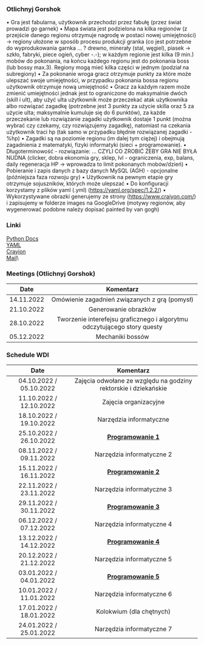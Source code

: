 ### Otlichnyj Gorshok
•	Gra jest fabularna, użytkownik przechodzi przez fabułę (przez świat prowadzi go garnek)
•	Mapa świata jest podzielona na kilka regionów (z przejście danego regionu otrzymuje nagrodę w postaci nowej umiejętności) -> regiony ułożone w sposób procesu produkcji granka (co jest potrzebne do wyprodukowania garnka … ? drewno, minerały (stal, węgiel), piasek -> szkło, fabryki, piece ogień, cyber -.-); w każdym regionie jest kilka (9 min.) mobów do pokonania, na końcu każdego regionu jest do pokonania boss (lub bossy max.3). Regiony mogą mieć kilka części w jednym (podział na subregiony)
•	Za pokonanie wroga gracz otrzymuje punkty za które może ulepszać swoje umiejętności, w przypadku pokonania bossa regionu użytkownik otrzymuje nową umiejętność 
•	Gracz za każdym razem może zmienić umiejętności jednak jest to ograniczone do maksymalnie dwóch (skill i ult), aby użyć ulta użytkownik może przeczekać atak użytkownika albo rozwiązać zagadkę (potrzebne jest 3 punkty za użycie skilla oraz 5 za użycie ulta; maksymalnie kumuluje się do 6 punktów), za każde przeczekanie lub rozwiązanie zagadki użytkownik dostaje 1 punkt (można wybrać czy czekamy, czy rozwiązujemy zagadkę), natomiast na czekania użytkownik traci hp (tak samo w przypadku błędnie rozwiązanej zagadki - %hp) 
•	Zagadki są na poziomie regionu (im dalej tym ciężej) i obejmują zagadnienia z matematyki, fizyki informatyki (sieci + programowanie).
•	Długoterminowość - rozwiązanie: … CZYLI CO ZROBIĆ ŻEBY GRA NIE BYŁA NUDNA (clicker, dobra ekonomia gry, sklep, lvl - ograniczenia, exp, balans, daily regeneracja HP -> wprowadza to limit pokonanych mobów/dzień) 
•	Pobieranie i zapis danych z bazy danych MySQL (AGH) - opcjonalne (późniejsza faza rozwoju gry)
•	Użytkownik na pewnym etapie gry otrzymuje sojuszników, których może ulepszać
•	Do konfiguracji korzystamy z plików yaml (.yml) (https://yaml.org/spec/1.2.2/)
•	Wykorzystywane obrazki generujemy ze strony (https://www.craiyon.com/) i zapisujemy w folderze images na GoogleDrive (motywy regionów, aby wygenerować podobne należy dopisać painted by van gogh)

### Linki
[Python Docs](https://docs.python.org/3.10/)\
[YAML](https://yaml.org/spec/1.2.2/)\
[Crayion](https://www.craiyon.com/)\
[Mail](https://poczta.agh.edu.pl)\

### Meetings (Otlichnyj Gorshok)
|  Date   |                            Komentarz                            |
|:-------:|:---------------------------------------------------------------:|
| 14.11.2022 | Omówienie zagadnień związanych z grą (pomysł) | 
| 21.10.2022 | Generowanie obrazków                     | 
| 28.10.2022 |                     Tworzenie interefejsu graficznego i algorytmu odczytującego story questy                   | 
| 05.12.2022 |                 Mechaniki bossów                |


### Schedule WDI
|  Date   |                            Komentarz                            |
|:-------:|:---------------------------------------------------------------:|
| 04.10.2022 / 05.10.2022 | Zajęcia odwołane ze względu na godziny rektorskie i dziekańskie | 
| 11.10.2022 / 12.10.2022 |                      Zajęcia organizacyjne                      | 
| 18.10.2022 / 19.10.2022 |                     Narzędzia informatyczne                     | 
| 25.10.2022 / 26.10.2022 |                 <b><u>Programowanie 1 </u> </b>                 |
| 08.11.2022 / 09.11.2022 |                    Narzędzia informatyczne 2                    |
| 15.11.2022 / 16.11.2022 |                 <b><u>Programowanie 2 </u> </b>                 |
| 22.11.2022 / 23.11.2022 |                    Narzędzia informatyczne 3                    |
| 29.11.2022 / 30.11.2022 |                 <b><u>Programowanie 3 </u> </b>                 |
| 06.12.2022 / 07.12.2022 |                    Narzędzia informatyczne 4                    |
| 13.12.2022 / 14.12.2022 |                 <b><u>Programowanie 4 </u> </b>                 |
| 20.12.2022 / 21.12.2022 |                    Narzędzia informatyczne 5                    |
| 03.01.2022 / 04.01.2022 |                 <b><u>Programowanie 5 </u> </b>                 |
| 10.01.2022 / 11.01.2022 |                    Narzędzia informatyczne 6                    |
| 17.01.2022 / 18.01.2022 |                    Kolokwium (dla chętnych)                     |
| 24.01.2022 / 25.01.2022 |                    Narzędzia informatyczne 7                    |
